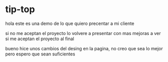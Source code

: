 # tip-top

hola este es una demo de lo que quiero precentar a mi cliente

si no me aceptan el proyecto lo volvere a presentar con mas mejoras a ver si me aceptan el proyecto al final


bueno hice unos cambios del desing en la pagina, no creo que sea lo mejor pero espero que sean suficientes
